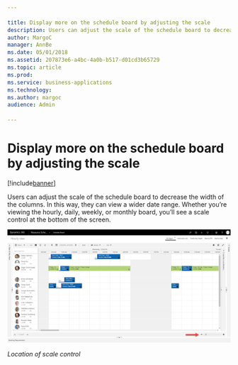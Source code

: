 ```yaml
---

title: Display more on the schedule board by adjusting the scale
description: Users can adjust the scale of the schedule board to decrease the width of the columns.
author: MargoC
manager: AnnBe
ms.date: 05/01/2018
ms.assetid: 207873e6-a4bc-4a0b-b517-d01cd3b65729
ms.topic: article
ms.prod: 
ms.service: business-applications
ms.technology: 
ms.author: margoc
audience: Admin

---
```

#  Display more on the schedule board by adjusting the scale




[!include[banner](../../includes/banner.md)]

Users can adjust the scale of the schedule board to decrease the width of the
columns. In this way, they can view a wider date range. Whether you’re viewing
the hourly, daily, weekly, or monthly board, you’ll see a scale control at the
bottom of the screen.

![Screenshot showing location of scale control](media/display-more-on-schedule-board-by-adjusting-scale-1.png "Screenshot showing location of scale control")
<!-- URS_6_Scale-control-on-hourly-board.png -->


*Location of scale control*
